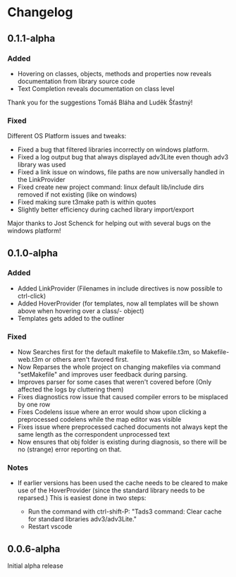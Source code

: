 # Changelog

## 0.1.1-alpha

### Added
  - Hovering on classes, objects, methods and properties now reveals documentation from library source code
  - Text Completion reveals documentation on class level
  
  Thank you for the suggestions Tomáš Bláha and Luděk Šťastný!

### Fixed
  Different OS Platform issues and tweaks:

  - Fixed a bug that filtered libraries incorrectly on windows platform.
  - Fixed a log output bug that always displayed adv3Lite even though adv3 library was used
  - Fixed a link issue on windows, file paths are now universally handled in the LinkProvider
  - Fixed create new project command: linux default lib/include dirs removed if not existing (like on windows)
  - Fixed making sure t3make path is within quotes
  - Slightly better efficiency during cached library import/export

  Major thanks to Jost Schenck for helping out with several bugs on the windows platform!

## 0.1.0-alpha

### Added

 - Added LinkProvider (Filenames in include directives is now possible to ctrl-click)
 - Added HoverProvider (for templates, now all templates will be shown above when hovering over a class/-  object)
 - Templates gets added to the outliner

### Fixed

 - Now Searches first for the default makefile to Makefile.t3m, so Makefile-web.t3m or others aren't favored first.
 - Now Reparses the whole project on changing makefiles via command "setMakefile" and improves user feedback during parsing.
 - Improves parser for some cases that weren't covered before (Only affected the logs by cluttering them)
 - Fixes diagnostics row issue that caused compiler errors to be misplaced by one row
 - Fixes Codelens issue where an error would show upon clicking a preprocessed codelens while the map editor was visible
 - Fixes issue where preprocessed cached documents not always kept the same length as the correspondent unprocessed text
 - Now ensures that obj folder is existing during diagnosis, so there will be no (strange) error reporting on that.

### Notes

 - If earlier versions has been used the cache needs to be cleared to make use of the HoverProvider (since the standard library needs to be reparsed.) This is easiest done in two steps:

   - Run the command with ctrl-shift-P: "Tads3 command: Clear cache for standard libraries adv3/adv3Lite."
   - Restart vscode


## 0.0.6-alpha

Initial alpha release 